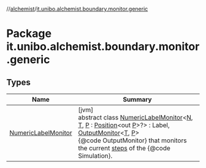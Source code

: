 //[alchemist](../../index.md)/[it.unibo.alchemist.boundary.monitor.generic](index.md)

# Package it.unibo.alchemist.boundary.monitor.generic

## Types

| Name | Summary |
|---|---|
| [NumericLabelMonitor](-numeric-label-monitor/index.md) | [jvm]<br>abstract class [NumericLabelMonitor](-numeric-label-monitor/index.md)<[N](-numeric-label-monitor/index.md), [T](-numeric-label-monitor/index.md), [P](-numeric-label-monitor/index.md) : [Position](../it.unibo.alchemist.model.interfaces/-position/index.md)<out [P](../it.unibo.alchemist.boundary.gui.effects.json/-effect-group-adapter/index.md)>?> : Label, [OutputMonitor](../it.unibo.alchemist.boundary.interfaces/-output-monitor/index.md)<[T](../it.unibo.alchemist.boundary.monitor/-f-x-step-monitor/index.md), [P](../it.unibo.alchemist.boundary.gui.effects.json/-effect-group-adapter/index.md)> <br>{@code OutputMonitor} that monitors the current [steps](../it.unibo.alchemist.core.interfaces/-simulation/get-step.md) of the {@code Simulation}. |
